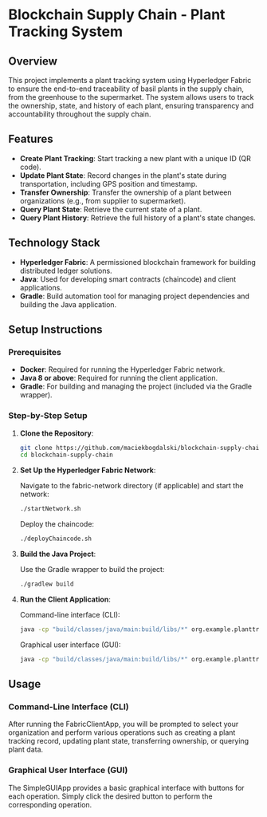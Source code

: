 # Blockchain Supply Chain - Plant Tracking System

## Overview

This project implements a plant tracking system using Hyperledger Fabric to ensure the end-to-end traceability of basil plants in the supply chain, from the greenhouse to the supermarket. The system allows users to track the ownership, state, and history of each plant, ensuring transparency and accountability throughout the supply chain.

## Features

- **Create Plant Tracking**: Start tracking a new plant with a unique ID (QR code).
- **Update Plant State**: Record changes in the plant's state during transportation, including GPS position and timestamp.
- **Transfer Ownership**: Transfer the ownership of a plant between organizations (e.g., from supplier to supermarket).
- **Query Plant State**: Retrieve the current state of a plant.
- **Query Plant History**: Retrieve the full history of a plant's state changes.

## Technology Stack

- **Hyperledger Fabric**: A permissioned blockchain framework for building distributed ledger solutions.
- **Java**: Used for developing smart contracts (chaincode) and client applications.
- **Gradle**: Build automation tool for managing project dependencies and building the Java application.

## Setup Instructions

### Prerequisites

- **Docker**: Required for running the Hyperledger Fabric network.
- **Java 8 or above**: Required for running the client application.
- **Gradle**: For building and managing the project (included via the Gradle wrapper).

### Step-by-Step Setup

1. **Clone the Repository**:
   ```bash
   git clone https://github.com/maciekbogdalski/blockchain-supply-chain.git
   cd blockchain-supply-chain
   ```

2. **Set Up the Hyperledger Fabric Network**:
   
    Navigate to the fabric-network directory (if applicable) and start the network:
    ```bash
    ./startNetwork.sh
    ```
     Deploy the chaincode:
    ```bash
    ./deployChaincode.sh
   ```

3. **Build the Java Project**:

    Use the Gradle wrapper to build the project:
    ```bash
    ./gradlew build
    ```
4. **Run the Client Application**:

    Command-line interface (CLI):
    ```bash
    java -cp "build/classes/java/main:build/libs/*" org.example.planttrackingclient.FabricClientApp
    ```
    Graphical user interface (GUI):
    ```bash
    java -cp "build/classes/java/main:build/libs/*" org.example.planttrackingclient.SimpleGUIApp
    ```
## Usage
### Command-Line Interface (CLI)
After running the FabricClientApp, you will be prompted to select your organization and perform various operations such as creating a plant tracking record, updating plant state, transferring ownership, or querying plant data.

### Graphical User Interface (GUI)
The SimpleGUIApp provides a basic graphical interface with buttons for each operation. Simply click the desired button to perform the corresponding operation.
